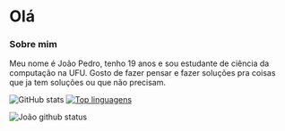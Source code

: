 # Olá

### Sobre mim

Meu nome é João Pedro, tenho 19 anos e sou estudante de ciência da computação na UFU.
Gosto de fazer pensar e fazer soluções pra coisas que ja tem soluções ou que não precisam.

![GitHub stats](https://github-readme-stats.anuraghazra1.vercel.app/api?username=potatosenior&show_icons=true&hide_border=true)
[![Top linguagens](https://github-readme-stats.vercel.app/api/top-langs/?username=potatosenior&layout=compact&theme=synthwave)](https://github.com/anuraghazra/github-readme-stats)

![João github status](https://github-readme-stats.vercel.app/api?username=potatosenior&show_icons=true&theme=synthwave&count_private=true)
